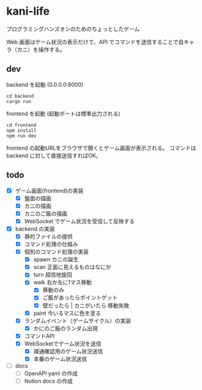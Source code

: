 # kani-life

プログラミングハンズオンのためのちょっとしたゲーム

Web 画面はゲーム状況の表示だけで、API でコマンドを送信することで自キャラ（カニ）を操作する。

## dev

backend を起動 (0.0.0.0:8000)
```
cd backend
cargo run
```

frontend を起動 (起動ポートは標準出力される)
```
cd frontend
npm install
npm run dev
```

frontend の起動URLをブラウザで開くとゲーム画面が表示される。
コマンドは backend に対して直接送信すればOK。

## todo

- [x] ゲーム画面(frontend)の実装
    - [x] 盤面の描画
    - [x] カニの描画
    - [x] カニのご飯の描画
    - [x] WebSocket でゲーム状況を受信して反映する
- [x] backend の実装
    - [x] 静的ファイルの提供
    - [x] コマンド処理の仕組み
    - [x] 個別のコマンド処理の実装
      - [x] spawn カニの誕生
      - [x] scan 正面に見えるものはなにか
      - [x] turn 超信地旋回
      - [x] walk 右か左に1マス移動
        - [x] 移動のみ
        - [x] ご飯があったらポイントゲット
        - [x] 壁だったら | カニがいたら 移動失敗
      - [x] paint 今いるマスに色を塗る
    - [x] ランダムイベント（ゲームサイクル）の実装
      - [x] かにのご飯のランダム出現
    - [x] コマンドAPI
    - [x] WebSocketでゲーム状況を送信
        - [x] 疎通確認用のゲーム状況送信
        - [x] 本番のゲーム状況送信
- [ ] docs
    - [ ] OpenAPI yaml の作成
    - [ ] Notion docs の作成
